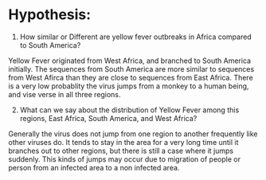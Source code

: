 # Hypothesis:

1. How similar or Different are yellow fever outbreaks in Africa compared to South America?

Yellow Fever originated from West Africa, and branched to South America initially. The sequences from South America are more similar to sequences from West Afirca than they are close to sequences from East Africa. There is a very low probablity the virus jumps from a monkey to a human being, and vise verse in all three regions.

2. What can we say about the distribution of Yellow Fever among this regions, East Africa, South America, and West Africa?

Generally the virus does not jump from one region to another frequently like other viruses do. It tends to stay in the area for a very long time until it branches out to other regions, but there is still a case where it jumps suddenly. This kinds of  jumps may occur due to migration of people or person from an infected area to a non infected area.


